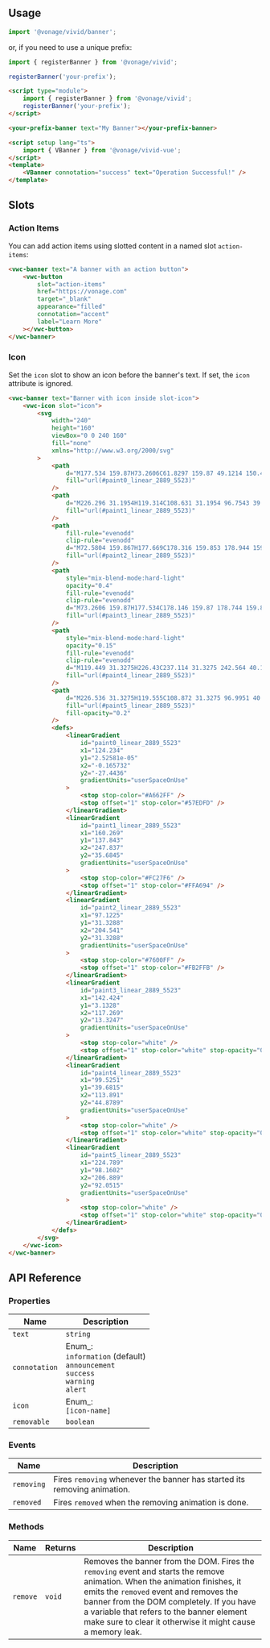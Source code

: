 ## Usage

<vwc-tabs>
<vwc-tab label="Web component"></vwc-tab>
<vwc-tab-panel>

```js
import '@vonage/vivid/banner';
```

or, if you need to use a unique prefix:

```js
import { registerBanner } from '@vonage/vivid';

registerBanner('your-prefix');
```

```html preview
<script type="module">
	import { registerBanner } from '@vonage/vivid';
	registerBanner('your-prefix');
</script>

<your-prefix-banner text="My Banner"></your-prefix-banner>
```

</vwc-tab-panel>
<vwc-tab label="Vue"></vwc-tab>
<vwc-tab-panel>

```html
<script setup lang="ts">
	import { VBanner } from '@vonage/vivid-vue';
</script>
<template>
	<VBanner connotation="success" text="Operation Successful!" />
</template>
```

</vwc-tab-panel>
</vwc-tabs>

## Slots

### Action Items

You can add action items using slotted content in a named slot `action-items`:

```html preview full
<vwc-banner text="A banner with an action button">
	<vwc-button
		slot="action-items"
		href="https://vonage.com"
		target="_blank"
		appearance="filled"
		connotation="accent"
		label="Learn More"
	></vwc-button>
</vwc-banner>
```

### Icon

Set the `icon` slot to show an icon before the banner's text.
If set, the `icon` attribute is ignored.

```html preview full
<vwc-banner text="Banner with icon inside slot-icon">
	<vwc-icon slot="icon">
		<svg
			width="240"
			height="160"
			viewBox="0 0 240 160"
			fill="none"
			xmlns="http://www.w3.org/2000/svg"
		>
			<path
				d="M177.534 159.87H73.2606C61.8297 159.87 49.1214 150.467 44.8824 138.873L1.38368 20.9962C-2.85533 9.40215 2.97167 0 14.4069 0H118.676C130.107 0 142.815 9.40215 147.054 20.9962L190.553 138.873C194.796 150.467 188.969 159.87 177.534 159.87Z"
				fill="url(#paint0_linear_2889_5523)"
			/>
			<path
				d="M226.296 31.1954H119.314C108.631 31.1954 96.7543 39.9808 92.791 50.8161L60.0819 140.245C56.1185 151.08 61.5649 159.865 72.2521 159.865H179.233C189.916 159.865 201.794 151.08 205.757 140.245L238.465 50.8161C242.428 39.9808 236.978 31.1954 226.296 31.1954Z"
				fill="url(#paint1_linear_2889_5523)"
			/>
			<path
				fill-rule="evenodd"
				clip-rule="evenodd"
				d="M72.5804 159.867H177.669C178.316 159.853 178.944 159.81 179.553 159.737C179.588 159.742 179.627 159.743 179.666 159.743C185.79 159.743 192.235 156.416 195.196 153.975C199.502 150.425 202.057 147.89 204.82 142.66C199.869 151.44 194.744 150.997 191.039 140.664C190.878 140.212 190.699 139.837 190.505 139.531C190.432 139.313 190.356 139.094 190.275 138.874L151.757 33.5565C151.464 32.7586 151.133 31.9711 150.764 31.1963H119.314C108.631 31.1963 96.7545 39.9815 92.7909 50.8169L60.082 140.246C59.9262 140.672 59.785 141.094 59.6581 141.513C55.9215 150.926 51.454 151.042 46.5389 142.415C49.3911 147.759 52.0279 150.349 56.4747 153.975C59.5319 156.469 66.1845 159.869 72.5073 159.869C72.5321 159.869 72.5565 159.867 72.5804 159.867Z"
				fill="url(#paint2_linear_2889_5523)"
			/>
			<path
				style="mix-blend-mode:hard-light"
				opacity="0.4"
				fill-rule="evenodd"
				clip-rule="evenodd"
				d="M73.2606 159.87H177.534C178.146 159.87 178.744 159.843 179.324 159.79C179.402 159.81 179.487 159.819 179.576 159.819C185.7 159.819 192.145 156.491 195.106 154.05C199.414 150.501 201.967 147.967 204.73 142.736C200.027 151.08 195.165 151.094 191.513 142.208C191.286 141.122 190.969 140.008 190.553 138.873L147.054 20.9962C142.815 9.40215 130.107 0 118.676 0H14.4069C2.97166 0 -2.85532 9.40215 1.38368 20.9962L44.8824 138.873C49.1213 150.467 61.8297 159.87 73.2606 159.87Z"
				fill="url(#paint3_linear_2889_5523)"
			/>
			<path
				style="mix-blend-mode:hard-light"
				opacity="0.15"
				fill-rule="evenodd"
				clip-rule="evenodd"
				d="M119.449 31.3275H226.43C237.114 31.3275 242.564 40.1129 238.601 50.9482L205.892 140.377C201.928 151.213 190.052 159.997 179.369 159.997H72.7282C72.7002 160 72.6715 160 72.6423 160C72.5302 160 72.4179 160 72.3056 159.997C70.8583 159.991 69.508 159.823 68.2647 159.512C63.4432 158.482 58.9619 156.025 56.6097 154.108C52.1629 150.481 49.5262 147.891 46.674 142.547C51.5888 151.175 56.0562 151.059 59.7928 141.646C59.9198 141.226 60.0612 140.803 60.2171 140.377L92.9261 50.9482C96.8895 40.1129 108.767 31.3275 119.449 31.3275Z"
				fill="url(#paint4_linear_2889_5523)"
			/>
			<path
				d="M226.536 31.3275H119.555C108.872 31.3275 96.9951 40.1129 93.0317 50.9481L60.3227 140.377C56.3593 151.213 61.8057 159.997 72.4928 159.997H179.474C190.157 159.997 202.034 151.213 205.997 140.377L238.707 50.9481C242.67 40.1129 237.218 31.3275 226.536 31.3275Z"
				fill="url(#paint5_linear_2889_5523)"
				fill-opacity="0.2"
			/>
			<defs>
				<linearGradient
					id="paint0_linear_2889_5523"
					x1="124.234"
					y1="2.52581e-05"
					x2="-0.165732"
					y2="-27.4436"
					gradientUnits="userSpaceOnUse"
				>
					<stop stop-color="#A662FF" />
					<stop offset="1" stop-color="#57EDFD" />
				</linearGradient>
				<linearGradient
					id="paint1_linear_2889_5523"
					x1="160.269"
					y1="137.843"
					x2="247.837"
					y2="35.6845"
					gradientUnits="userSpaceOnUse"
				>
					<stop stop-color="#FC27F6" />
					<stop offset="1" stop-color="#FFA694" />
				</linearGradient>
				<linearGradient
					id="paint2_linear_2889_5523"
					x1="97.1225"
					y1="31.3288"
					x2="204.541"
					y2="31.3288"
					gradientUnits="userSpaceOnUse"
				>
					<stop stop-color="#7600FF" />
					<stop offset="1" stop-color="#FB2FFB" />
				</linearGradient>
				<linearGradient
					id="paint3_linear_2889_5523"
					x1="142.424"
					y1="3.1328"
					x2="117.269"
					y2="13.3247"
					gradientUnits="userSpaceOnUse"
				>
					<stop stop-color="white" />
					<stop offset="1" stop-color="white" stop-opacity="0" />
				</linearGradient>
				<linearGradient
					id="paint4_linear_2889_5523"
					x1="99.5251"
					y1="39.6815"
					x2="113.891"
					y2="44.8789"
					gradientUnits="userSpaceOnUse"
				>
					<stop stop-color="white" />
					<stop offset="1" stop-color="white" stop-opacity="0" />
				</linearGradient>
				<linearGradient
					id="paint5_linear_2889_5523"
					x1="224.789"
					y1="98.1602"
					x2="206.889"
					y2="92.0515"
					gradientUnits="userSpaceOnUse"
				>
					<stop stop-color="white" />
					<stop offset="1" stop-color="white" stop-opacity="0" />
				</linearGradient>
			</defs>
		</svg>
	</vwc-icon>
</vwc-banner>
```

## API Reference

### Properties

<div class="table-wrapper">

| Name          | Description                                                                                      |
| ------------- | ------------------------------------------------------------------------------------------------ |
| `text`        | `string`                                                                                         |
| `connotation` | Enum\_:<br/>`information` (default) <br/>`announcement`<br/>`success`<br/>`warning` <br/>`alert` |
| `icon`        | Enum\_:<br/>`[icon-name]`                                                                        |
| `removable`   | `boolean`                                                                                        |

</div>

### Events

<div class="table-wrapper">

| Name       | Description                                                              |
| ---------- | ------------------------------------------------------------------------ |
| `removing` | Fires `removing` whenever the banner has started its removing animation. |
| `removed`  | Fires `removed` when the removing animation is done.                     |

</div>

### Methods

<div class="table-wrapper">

| Name     | Returns | Description                                                                                                                                                                                                                                                                                                                   |
| -------- | ------- | ----------------------------------------------------------------------------------------------------------------------------------------------------------------------------------------------------------------------------------------------------------------------------------------------------------------------------- |
| `remove` | `void`  | Removes the banner from the DOM. Fires the `removing` event and starts the remove animation. When the animation finishes, it emits the `removed` event and removes the banner from the DOM completely. If you have a variable that refers to the banner element make sure to clear it otherwise it might cause a memory leak. |

</div>
